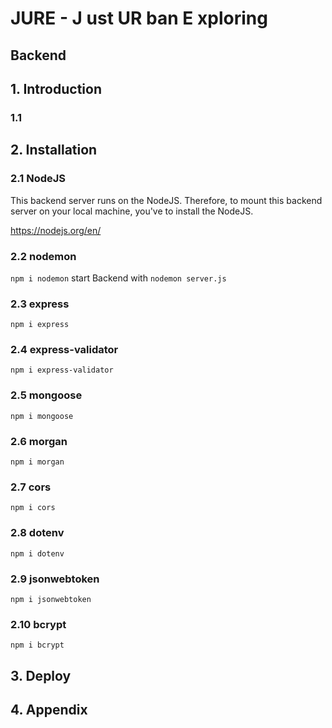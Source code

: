 # JURE - J ust UR ban E xploring

## Backend

## 1. Introduction
### 1.1 

## 2. Installation
### 2.1 NodeJS
This backend server runs on the NodeJS. Therefore, to mount this backend server on your local machine, you've to install the NodeJS.

https://nodejs.org/en/
### 2.2 nodemon
`npm i nodemon` start Backend with `nodemon server.js`
### 2.3 express
`npm i express`
### 2.4 express-validator
`npm i express-validator`
### 2.5 mongoose
`npm i mongoose`
### 2.6 morgan
`npm i morgan`
### 2.7 cors
`npm i cors`
### 2.8 dotenv
`npm i dotenv`
### 2.9 jsonwebtoken
`npm i jsonwebtoken`
### 2.10 bcrypt
`npm i bcrypt`
## 3. Deploy
## 4. Appendix


